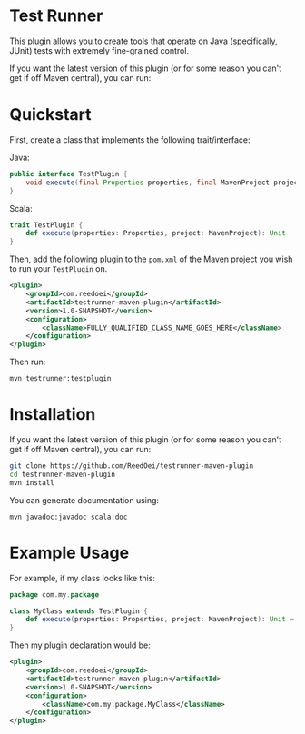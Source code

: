 # Test Runner

This plugin allows you to create tools that operate on Java (specifically, JUnit) tests with extremely fine-grained control.

If you want the latest version of this plugin (or for some reason you can't get if off Maven central), you can run:

# Quickstart

First, create a class that implements the following trait/interface:

Java:
```java
public interface TestPlugin {
    void execute(final Properties properties, final MavenProject project);
}
```

Scala:
```scala
trait TestPlugin {
    def execute(properties: Properties, project: MavenProject): Unit
}
```

Then, add the following plugin to the `pom.xml` of the Maven project you wish to run your `TestPlugin` on.

```xml
<plugin>
	<groupId>com.reedoei</groupId>
	<artifactId>testrunner-maven-plugin</artifactId>
	<version>1.0-SNAPSHOT</version>
	<configuration>
		<className>FULLY_QUALIFIED_CLASS_NAME_GOES_HERE</className>
	</configuration>
</plugin>
```

Then run:

```
mvn testrunner:testplugin
```

# Installation

If you want the latest version of this plugin (or for some reason you can't get if off Maven central), you can run:

```bash
git clone https://github.com/ReedOei/testrunner-maven-plugin
cd testrunner-maven-plugin
mvn install
```

You can generate documentation using:
```
mvn javadoc:javadoc scala:doc
```

# Example Usage

For example, if my class looks like this:
```scala
package com.my.package

class MyClass extends TestPlugin {
    def execute(properties: Properties, project: MavenProject): Unit = ???
}
```

Then my plugin declaration would be:
```xml
<plugin>
	<groupId>com.reedoei</groupId>
	<artifactId>testrunner-maven-plugin</artifactId>
	<version>1.0-SNAPSHOT</version>
	<configuration>
		<className>com.my.package.MyClass</className>
	</configuration>
</plugin>
```
